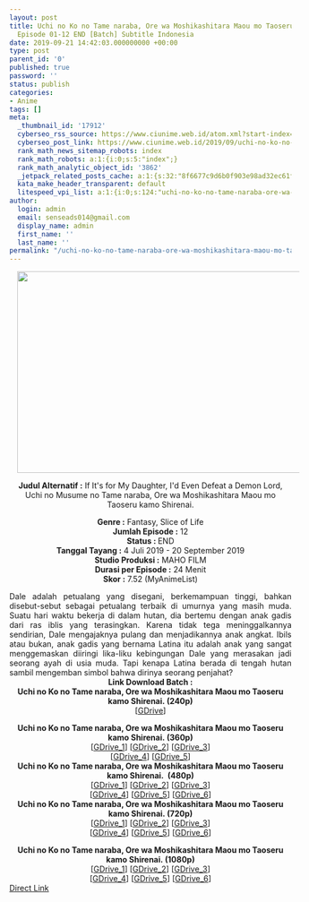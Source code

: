 ```yaml
---
layout: post
title: Uchi no Ko no Tame naraba, Ore wa Moshikashitara Maou mo Taoseru kamo Shirenai.
  Episode 01-12 END [Batch] Subtitle Indonesia
date: 2019-09-21 14:42:03.000000000 +00:00
type: post
parent_id: '0'
published: true
password: ''
status: publish
categories:
- Anime
tags: []
meta:
  _thumbnail_id: '17912'
  cyberseo_rss_source: https://www.ciunime.web.id/atom.xml?start-index=3001&max-results=150
  cyberseo_post_link: https://www.ciunime.web.id/2019/09/uchi-no-ko-no-tame-naraba-ore-wa.html
  rank_math_news_sitemap_robots: index
  rank_math_robots: a:1:{i:0;s:5:"index";}
  rank_math_analytic_object_id: '3862'
  _jetpack_related_posts_cache: a:1:{s:32:"8f6677c9d6b0f903e98ad32ec61f8deb";a:2:{s:7:"expires";i:1654091431;s:7:"payload";a:0:{}}}
  kata_make_header_transparent: default
  litespeed_vpi_list: a:1:{i:0;s:124:"uchi-no-ko-no-tame-naraba-ore-wa-moshikashitara-maou-mo-taoseru-kamo-shirenai-episode-01-12-end-batch-subtitle-indonesia.jpg";}
author:
  login: admin
  email: senseads014@gmail.com
  display_name: admin
  first_name: ''
  last_name: ''
permalink: "/uchi-no-ko-no-tame-naraba-ore-wa-moshikashitara-maou-mo-taoseru-kamo-shirenai-episode-01-12-end-batch-subtitle-indonesia/"
---
```

<div style="text-align: center;">
<div style="text-align: left;">
<div class="separator" style="clear: both; text-align: center;"><a href="https://1.bp.blogspot.com/-BmKIdbH3FUY/XR73Ck9KzDI/AAAAAAAAa9Q/7uh6D7xP1xkV2Vpsl6svhTSBC3swsZpxwCLcBGAs/s1600/Uchi%2Bno%2BKo%2Bno%2BTame%2Bnaraba%252C%2BOre%2Bwa%2BMoshikashitara%2BMaou%2Bmo%2BTaoseru%2Bkamo%2BShirenai..jpg" imageanchor="1" style="margin-left: 1em; margin-right: 1em;"><img border="0" data-original-height="720" data-original-width="1280" height="360" src="{{ site.baseurl }}/assets/2019/09/Uchi%2Bno%2BKo%2Bno%2BTame%2Bnaraba%252C%2BOre%2Bwa%2BMoshikashitara%2BMaou%2Bmo%2BTaoseru%2Bkamo%2BShirenai..jpg" width="640" /></a></div>
<p></div>
<p><b>Judul</b><b><b>&nbsp;Alternatif</b>&nbsp;:</b>&nbsp;If It's for My Daughter, I'd Even Defeat a Demon Lord, Uchi no Musume no Tame naraba, Ore wa Moshikashitara Maou mo Taoseru kamo Shirenai.</div>
<div style="text-align: center;"><b>Genre :</b>&nbsp;Fantasy, Slice of Life</div>
<div style="text-align: center;"><b>Jumlah Episode :</b>&nbsp;12<br /><b>Status :&nbsp;</b>END<br /><b>Tanggal Tayang :</b>&nbsp;4 Juli 2019 - 20 September 2019<br /><b>Studio Produksi :</b>&nbsp;MAHO FILM<br /><b>Durasi per Episode :</b>&nbsp;24 Menit</div>
<div style="text-align: center;"><b>Skor :</b>&nbsp;7.52 (MyAnimeList)</p>
</div>
<div style="text-align: justify;">Dale adalah petualang yang disegani, berkemampuan tinggi, bahkan disebut-sebut sebagai petualang terbaik di umurnya yang masih muda. Suatu hari waktu bekerja di dalam hutan, dia bertemu dengan anak gadis dari ras iblis yang terasingkan. Karena tidak tega meninggalkannya sendirian, Dale mengajaknya pulang dan menjadikannya anak angkat. Ibils atau bukan, anak gadis yang bernama Latina itu adalah anak yang sangat menggemaskan diiringi lika-liku kebingungan Dale yang merasakan jadi seorang ayah di usia muda. Tapi kenapa Latina berada di tengah hutan sambil mengemban simbol bahwa dirinya seorang penjahat?</div>
<div style="text-align: justify;"></div>
<div style="text-align: justify;"></div>
<div style="text-align: center;">
<div style="text-align: center;"><b>Link Download Batch :</b></div>
<div style="text-align: center;">
<div style="text-align: center;"><b>Uchi no Ko no Tame naraba, Ore wa Moshikashitara Maou mo Taoseru kamo Shirenai.&nbsp;(240p)</b></div>
<div style="text-align: center;">[<a href="https://drive.google.com/uc?export=download&amp;id=1Ou3v2yOt2n-mfxehObTXSAJrNZfiFbCr" target="_blank" rel="noopener">GDrive</a>]</p>
</div>
</div>
<div style="text-align: center;"><b>Uchi no Ko no Tame naraba, Ore wa Moshikashitara Maou mo Taoseru kamo Shirenai.&nbsp;(360p)</b></div>
<div style="text-align: center;">[<a href="https://drive.google.com/uc?id=1Whm_UNhV4UZIV8bE5XWzkjWrXt42Cp5-" target="_blank" rel="noopener">GDrive_1</a>] [<a href="https://drive.google.com/uc?id=1Znw6TTYdi-jmANmWoDX6CtqV2x-8FFJZ" target="_blank" rel="noopener">GDrive_2</a>] [<a href="https://drive.google.com/uc?export=download&amp;id=1q1FDxSf5mKS9zTSXOEmfY_f0FoU_GpVI" target="_blank" rel="noopener">GDrive_3</a>]<br />[<a href="https://drive.google.com/uc?export=download&amp;id=1p5H5df838fxiZMnv_3KIHmQjvgXu4Y8M" target="_blank" rel="noopener">GDrive_4</a>] [<a href="https://drive.google.com/uc?export=download&amp;id=1SOopJAi1wlq55fQap_vPbsnO8Hf0OeN8" target="_blank" rel="noopener">GDrive_5</a>]</div>
<div style="text-align: center;"></div>
<div style="text-align: center;"><b>Uchi no Ko no Tame naraba, Ore wa Moshikashitara Maou mo Taoseru kamo Shirenai.&nbsp;&nbsp;(480p)</b><br />[<a href="https://drive.google.com/uc?id=1jKE_OuJasKxIgX5ekz73mSLH5Ph_n5jY" target="_blank" rel="noopener">GDrive_1</a>] [<a href="https://drive.google.com/uc?id=1heQvFA6XKLvobIgZn1vXHWVf9UdzQ7-8" target="_blank" rel="noopener">GDrive_2</a>] [<a href="https://drive.google.com/uc?export=download&amp;id=1BiUSCQ08xUZkoZ7Z_vKRWIYuDyLEuDrC" target="_blank" rel="noopener">GDrive_3</a>]<br />[<a href="https://drive.google.com/uc?export=download&amp;id=1YProVZ1IgrjVokC79vWJhNl7i2CbF51-" target="_blank" rel="noopener">GDrive_4</a>] [<a href="https://drive.google.com/uc?export=download&amp;id=1rk45qqVTlvdHZrZ09MkisivjTip0n5rf" target="_blank" rel="noopener">GDrive_5</a>] [<a href="https://drive.google.com/uc?export=download&amp;id=1vLZ8RV5BwmgvFYeaBrfwzaA68ZPDOQIM" target="_blank" rel="noopener">GDrive_6</a>]</div>
<div style="text-align: center;"><b>Uchi no Ko no Tame naraba, Ore wa Moshikashitara Maou mo Taoseru kamo Shirenai.&nbsp;(720p)</b><br />[<a href="https://drive.google.com/uc?id=1xpbEBj-DjMDQSmQZRUAjJKipsTYa82pm" target="_blank" rel="noopener">GDrive_1</a>] [<a href="https://drive.google.com/uc?id=1iLexFvzQ3HrFGOPoQc2vMBM7t3lfmko8" target="_blank" rel="noopener">GDrive_2</a>] [<a href="https://drive.google.com/uc?export=download&amp;id=1YKxSxlwTD35Atk_bzdjRXJBSpeXx8Ngz" target="_blank" rel="noopener">GDrive_3</a>]<br />[<a href="https://drive.google.com/uc?export=download&amp;id=1c8ZjBld92oahd-o10Ph1MykaCiMz_Cth" target="_blank" rel="noopener">GDrive_4</a>] [<a href="https://drive.google.com/uc?export=download&amp;id=1jepBeobUTXxCuqBCo8uytrpWLUrcEISi" target="_blank" rel="noopener">GDrive_5</a>] [<a href="https://drive.google.com/uc?export=download&amp;id=1Ver8EKhxolP9In6SLZn_5X9D6x-cE5Kb" target="_blank" rel="noopener">GDrive_6</a>]</p>
<div style="text-align: center;"><b>Uchi no Ko no Tame naraba, Ore wa Moshikashitara Maou mo Taoseru kamo Shirenai.&nbsp;(1080p)</b></div>
<div style="text-align: center;">[<a href="https://drive.google.com/uc?id=1T0VZETvL1jnm8of7QlxxfpCFLwLp9WVW" target="_blank" rel="noopener">GDrive_1</a>] [<a href="https://drive.google.com/uc?id=1JANGJt5dY1BKEN0GI_ymZsFC0mANavaF" target="_blank" rel="noopener">GDrive_2</a>] [<a href="https://drive.google.com/uc?export=download&amp;id=1WmWwGNytLfq_lGRwgVJgK5XZ8gmA9Ica" target="_blank" rel="noopener">GDrive_3</a>]<br />[<a href="https://drive.google.com/uc?export=download&amp;id=1CWfT6S1p94v3MuBPBzfZq9z0eHU5BGaD" target="_blank" rel="noopener">GDrive_4</a>]&nbsp;[<a href="https://drive.google.com/uc?export=download&amp;id=171bHRzatxZIAktgETZc8JC2pKfbHio07" target="_blank" rel="noopener">GDrive_5</a>] [<a href="https://drive.google.com/uc?export=download&amp;id=1rZdC9EO6UWeRlbquzsBH9QgOpukNYECw" target="_blank" rel="noopener">GDrive_6</a>]</div>
</div>
</div>
<link rel="stylesheet" href="https://cdnjs.cloudflare.com/ajax/libs/font-awesome/4.7.0/css/font-awesome.min.css" />
<div class="divbtn"> <a href="https://handymansurrender.com/fihup8buzv?key=94550f7ce39444073321dde3b8782f97" class="btn"><i class="fa fa-download"></i> Direct Link</a> </div>
